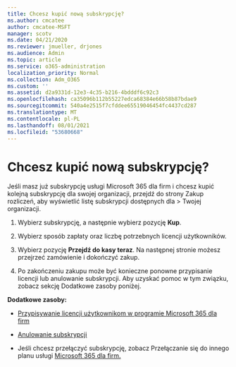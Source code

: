 ```yaml
---
title: Chcesz kupić nową subskrypcję?
ms.author: cmcatee
author: cmcatee-MSFT
manager: scotv
ms.date: 04/21/2020
ms.reviewer: jmueller, drjones
ms.audience: Admin
ms.topic: article
ms.service: o365-administration
localization_priority: Normal
ms.collection: Adm_O365
ms.custom: ''
ms.assetid: d2a9331d-12e3-4c35-b216-4bdddf6c92c3
ms.openlocfilehash: ca35096b112b55227edca68384e66b58b87bdae9
ms.sourcegitcommit: 540a4e2515f7cfddee65519046454fc4437cd287
ms.translationtype: MT
ms.contentlocale: pl-PL
ms.lasthandoff: 08/01/2021
ms.locfileid: "53680668"
---
```

# <a name="looking-to-buy-a-new-subscription"></a>Chcesz kupić nową subskrypcję?

Jeśli masz już subskrypcję usługi Microsoft 365 dla firm i chcesz kupić kolejną subskrypcję dla swojej organizacji, przejdź do strony Zakup rozliczeń, aby wyświetlić listę subskrypcji dostępnych dla  \> [](https://go.microsoft.com/fwlink/p/?linkid=868433) Twojej organizacji.
 
1. Wybierz subskrypcję, a następnie wybierz pozycję **Kup**.

2. Wybierz sposób zapłaty oraz liczbę potrzebnych licencji użytkowników.

3. Wybierz pozycję **Przejdź do kasy teraz**. Na następnej stronie możesz przejrzeć zamówienie i dokończyć zakup.

4. Po zakończeniu zakupu może być konieczne ponowne przypisanie licencji lub anulowanie subskrypcji. Aby uzyskać pomoc w tym związku, zobacz sekcję Dodatkowe zasoby poniżej.

 **Dodatkowe zasoby:**
  
- [Przypisywanie licencji użytkownikom w programie Microsoft 365 dla firm](/microsoft-365/admin/add-users/add-users)
    
- [Anulowanie subskrypcji](/microsoft-365/commerce/subscriptions/cancel-your-subscription)
    
- Jeśli chcesz przełączyć subskrypcję, zobacz Przełączanie się do innego planu usługi [Microsoft 365 dla firm.](/microsoft-365/commerce/subscriptions/switch-to-a-different-plan)